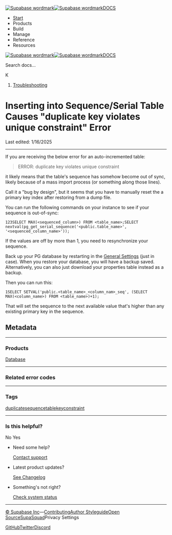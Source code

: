 [![Supabase wordmark](https://supabase.com/docs/_next/image?url=%2Fdocs%2Fsupabase-dark.svg&w=256&q=75&dpl=dpl_5BYG5BkQhU19GEfZfhcgAbeGcRQo)![Supabase wordmark](https://supabase.com/docs/_next/image?url=%2Fdocs%2Fsupabase-light.svg&w=256&q=75&dpl=dpl_5BYG5BkQhU19GEfZfhcgAbeGcRQo)DOCS](https://supabase.com/docs)

-   [Start](https://supabase.com/docs/guides/getting-started)
-   Products
-   Build
-   Manage
-   Reference
-   Resources

[![Supabase wordmark](https://supabase.com/docs/_next/image?url=%2Fdocs%2Fsupabase-dark.svg&w=256&q=75&dpl=dpl_5BYG5BkQhU19GEfZfhcgAbeGcRQo)![Supabase wordmark](https://supabase.com/docs/_next/image?url=%2Fdocs%2Fsupabase-light.svg&w=256&q=75&dpl=dpl_5BYG5BkQhU19GEfZfhcgAbeGcRQo)DOCS](https://supabase.com/docs)

Search docs...

K

1.  [Troubleshooting](https://supabase.com/docs/guides/troubleshooting)

# Inserting into Sequence/Serial Table Causes "duplicate key violates unique constraint" Error

Last edited: 1/16/2025

* * *

If you are receiving the below error for an auto-incremented table:

> ERROR: duplicate key violates unique constraint

it likely means that the table's sequence has somehow become out of sync, likely because of a mass import process (or something along those lines).

Call it a "bug by design", but it seems that you have to manually reset the a primary key index after restoring from a dump file.

You can run the following commands on your instance to see if your sequence is out-of-sync:

```
123SELECT MAX(<sequenced_column>) FROM <table_name>;SELECT nextval(pg_get_serial_sequence('<public.table_name>', '<sequenced_column_name>'));
```

If the values are off by more than 1, you need to resynchronize your sequence.

Back up your PG database by restarting in the [General Settings](https://supabase.com/dashboard/project/_/settings/general) (just in case). When you restore your database, you will have a backup saved. Alternatively, you can also just download your properties table instead as a backup.

Then you can run this:

```
1SELECT SETVAL('public.<table_name>_<column_nam>_seq', (SELECT MAX(<column_name>) FROM <table_name>)+1);
```

That will set the sequence to the next available value that's higher than any existing primary key in the sequence.

## Metadata

* * *

### Products

[Database](https://supabase.com/docs/guides/troubleshooting?products=database)

* * *

### Related error codes

[](https://supabase.com/docs/guides/troubleshooting?errorCodes=)

* * *

### Tags

[duplicate](https://supabase.com/docs/guides/troubleshooting?tags=duplicate)[sequence](https://supabase.com/docs/guides/troubleshooting?tags=sequence)[table](https://supabase.com/docs/guides/troubleshooting?tags=table)[key](https://supabase.com/docs/guides/troubleshooting?tags=key)[constraint](https://supabase.com/docs/guides/troubleshooting?tags=constraint)

* * *

### Is this helpful?

No Yes

-   Need some help?
    
    [Contact support](https://supabase.com/support)
-   Latest product updates?
    
    [See Changelog](https://supabase.com/changelog)
-   Something's not right?
    
    [Check system status](https://status.supabase.com/)

* * *

[© Supabase Inc](https://supabase.com/)—[Contributing](https://github.com/supabase/supabase/blob/master/apps/docs/DEVELOPERS.md)[Author Styleguide](https://github.com/supabase/supabase/blob/master/apps/docs/CONTRIBUTING.md)[Open Source](https://supabase.com/open-source)[SupaSquad](https://supabase.com/supasquad)Privacy Settings

[GitHub](https://github.com/supabase/supabase)[Twitter](https://twitter.com/supabase)[Discord](https://discord.supabase.com/)